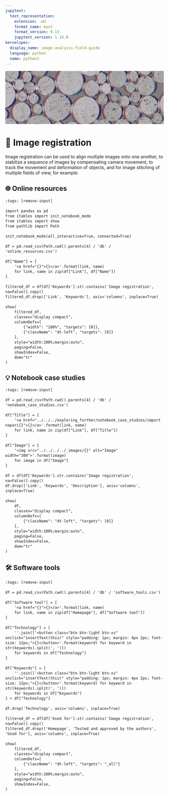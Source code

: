 ```yaml
---
jupytext:
  text_representation:
    extension: .md
    format_name: myst
    format_version: 0.13
    jupytext_version: 1.16.0
kernelspec:
  display_name: image-analysis-field-guide
  language: python
  name: python3
---
```

![registration](../../../../images/registration_lg.png)

# 📐 Image registration

Image registration can be used to align multiple images onto one another, to stabilize a sequence of images by compensating camera movement, to track the movement and deformation of objects, and for image stitching of multiple fields of view, for example.

## 🌐 Online resources

```{code-cell} ipython3
:tags: [remove-input]

import pandas as pd
from itables import init_notebook_mode
from itables import show
from pathlib import Path

init_notebook_mode(all_interactive=True, connected=True)

df = pd.read_csv(Path.cwd().parents[4] / 'db' / 'online_resources.csv')

df["Name"] = [
    '<a href="{}">{}</a>'.format(link, name)
    for link, name in zip(df["Link"], df["Name"])
]

filtered_df = df[df['Keywords'].str.contains('Image registration', na=False)].copy()
filtered_df.drop(['Link', 'Keywords'], axis='columns', inplace=True)

show(
    filtered_df,
    classes="display compact", 
    columnDefs=[
        {"width": "100%", "targets": [0]},
        {"className": "dt-left", "targets": [0]}
    ],
    style="width:100%;margin:auto",
    paging=False,
    showIndex=False,
    dom="tr"
)
```

## 💡 Notebook case studies

```{code-cell} ipython3
:tags: [remove-input]

df = pd.read_csv(Path.cwd().parents[4] / 'db' / 'notebook_case_studies.csv')

df["Title"] = [
    '<a href="../../../exploring_further/notebook_case_studies/import napari{}">{}</a>'.format(link, name)
    for link, name in zip(df["Link"], df["Title"])
]

df["Image"] = [
    '<img src="../../../../_images/{}" alt="Image" width="300">'.format(image)
    for image in df["Image"]
]

df = df[df['Keywords'].str.contains('Image registration', na=False)].copy()
df.drop(['Link', 'Keywords', 'Description'], axis='columns', inplace=True)

show(
    df, 
    classes="display compact", 
    columnDefs=[
        {"className": "dt-left", "targets": [0]}
    ],
    style="width:100%;margin:auto",
    paging=False,
    showIndex=False,
    dom="tr"
)
```

## 🛠️ Software tools

```{code-cell} ipython3
:tags: [remove-input]

df = pd.read_csv(Path.cwd().parents[4] / 'db' / 'software_tools.csv')

df["Software tool"] = [
    '<a href="{}">{}</a>'.format(link, name)
    for link, name in zip(df["Homepage"], df["Software tool"])
]

df["Technology"] = [
    ''.join(['<button class="btn btn-light btn-xs" onclick="insertText(this)" style="padding: 1px; margin: 4px 2px; font-size: 12px;">{}</button>'.format(keyword) for keyword in str(keywords).split(', ')])
    for keywords in df["Technology"]
]

df["Keywords"] = [
    ''.join(['<button class="btn btn-light btn-xs" onclick="insertText(this)" style="padding: 1px; margin: 4px 2px; font-size: 12px;">{}</button>'.format(keyword) for keyword in str(keywords).split(', ')])
    for keywords in df["Keywords"]
] + df["Technology"]

df.drop('Technology', axis='columns', inplace=True)

filtered_df = df[df['Used for'].str.contains('Image registration', na=False)].copy()
filtered_df.drop(['Homepage', 'Tested and approved by the authors', 'Used for'], axis='columns', inplace=True)

show(
    filtered_df,
    classes="display compact", 
    columnDefs=[
        {"className": "dt-left", "targets": "_all"}
    ],
    style="width:100%;margin:auto",
    paging=False,
    showIndex=False,
)
```